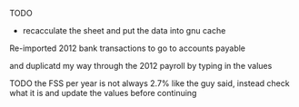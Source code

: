 TODO
* recacculate the sheet and put the data into gnu cache



Re-imported 2012 bank transactions to go to accounts payable

and duplicatd my way through the 2012 payroll by typing in the values


TODO the FSS per year is not always 2.7% like the guy said, instead check what it is and update the values before continuing
